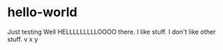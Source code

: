 # hello-world
Just testing
Well HELLLLLLLLLOOOO there.  I like stuff.  I don't like other stuff.
v
x
y
